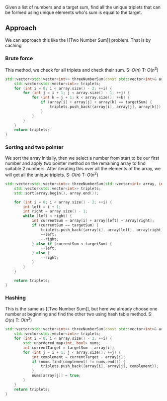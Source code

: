 Given a list of numbers and a target sum, find all the unique triplets that can be formed using unique elements who's sum is equal to the target.
## Approach
We can approach this like the [[Two Number Sum]] problem. That is by caching 
### Brute force 
This method, we check for all triplets and check their sum.
S: $O(n)$ T: $O(n^3)$
```cpp
std::vector<std::vector<int>> threeNumberSum(const std::vector<int>& array, int targetSum) {
    std::vector<std::vector<int>> triplets;
    for (int i = 0; i < array.size() - 2; ++i) {
        for (int j = i + 1; j < array.size() - 1; ++j) {
            for (int k = j + 1; k < array.size(); ++k) {
                if (array[i] + array[j] + array[k] == targetSum) {
                    triplets.push_back({array[i], array[j], array[k]});
                }
            }
        }
    }
    return triplets;
}
```
### Sorting and two pointer
We sort the array initially, then we select a number from start to be our first number and apply two pointer method on the remaining array to find suitable 2 numbers. After iterating this over all the elements of the array, we will get all the unique triplets.
S: $O(n)$ T: $O(n^2)$
```cpp
std::vector<std::vector<int>> threeNumberSum(std::vector<int> array, int targetSum) {
    std::vector<std::vector<int>> triplets;
    std::sort(array.begin(), array.end());

    for (int i = 0; i < array.size() - 2; ++i) {
        int left = i + 1;
        int right = array.size() - 1;
        while (left < right) {
            int currentSum = array[i] + array[left] + array[right];
            if (currentSum == targetSum) {
                triplets.push_back({array[i], array[left], array[right]});
                ++left;
                --right;
            } else if (currentSum < targetSum) {
                ++left;
            } else {
                --right;
            }
        }
    }

    return triplets;
}
```
### Hashing
This is the same as [[Two Number Sum]], but here we already choose one number at beginning and find the other two using hash table method.
S: $O(n)$ T: $O(n^2)$
```cpp
std::vector<std::vector<int>> threeNumberSum(const std::vector<int>& array, int targetSum) {
    std::vector<std::vector<int>> triplets;
    for (int i = 0; i < array.size() - 2; ++i) {
        std::unordered_map<int, bool> nums;
        int currentTarget = targetSum - array[i];
        for (int j = i + 1; j < array.size(); ++j) {
            int complement = currentTarget - array[j];
            if (nums.find(complement) != nums.end()) {
                triplets.push_back({array[i], array[j], complement});
            }
            nums[array[j]] = true;
        }
    }
    return triplets;
}
```
